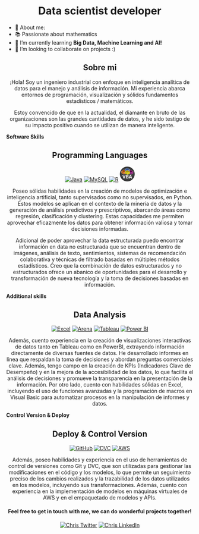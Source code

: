 <h1 align="center"><b>Data scientist developer</b></h1>

<ul>
  <li>💬 About me: <br> 
  <li>📚 Passionate about mathematics</li>
  <li>🌱 I’m currently learning <b>Big Data, Machine Learning and AI!</b></li>
  <li>👯 I’m looking to collaborate on projects :)</li>
</ul>



  <h2 align='center'>Sobre mi</h2>

<p align="center">
¡Hola! Soy un ingeniero industrial con enfoque en inteligencia analítica de datos para el manejo y análisis de información. Mi experiencia abarca entornos de programación, visualización y sólidos fundamentos estadísticos / matemáticos.
<p align="center">
Estoy convencido de que en la actualidad, el diamante en bruto de las organizaciones son las grandes cantidades de datos, y he sido testigo de su impacto positivo cuando se utilizan de manera inteligente.

<summary><b>Software Skills</b></summary>
  <h2 align='center'>Programming Languages</h2>
      <p align="center">
        <a href="https://www.python.org/" target="_blank"><img src="https://camo.githubusercontent.com/5b4421dacef3d02185aeafc6890af674e58fa50872c8b933fe72c853882f7614/68747470733a2f2f75706c6f61642e77696b696d656469612e6f72672f77696b6970656469612f636f6d6d6f6e732f632f63332f507974686f6e2d6c6f676f2d6e6f746578742e737667" alt="Java" width="40" height="40"/><a/>
       <a href="https://www.mysql.com/" target="_blank"><img src="https://www.svgrepo.com/show/331760/sql-database-generic.svg" alt="MySQL" width="40" height="40"/><a/>   
         <a href="https://www.r-project.org/" target="_blank"><img src="https://upload.wikimedia.org/wikipedia/commons/thumb/1/1b/R_logo.svg/1086px-R_logo.svg.png?20160212050515" alt="R" width="40" height="40"/><a/>
           <a href="https://visualstudio.microsoft.com/es/" target="_blank"><img src="https://raw.githubusercontent.com/github/explore/71e4a0fc524fd1d7a0d9a940aa6b91f31458a87b/topics/vba/vba.png" alt="Visual Studio" width="40" height="40"/><a/>
           <p align="center">
Poseo sólidas habilidades en la creación de modelos de optimización e inteligencia artificial, tanto supervisados como no supervisados, en Python. Estos modelos se aplican en el contexto de la minería de datos y la generación de análisis predictivos y prescriptivos, abarcando áreas como regresión, clasificación y clustering. Estas capacidades me permiten aprovechar eficazmente los datos para obtener información valiosa y tomar decisiones informadas.
<p align="center">
Adicional de poder aprovechar la data estructurada puedo encontrar información en data no estructurada que se encuentran dentro de imágenes, análisis de texto, sentimientos, sistemas de recomendación colaborativa y técnicas de filtrado basadas en múltiples métodos estadísticos. Creo que la combinación de datos estructurados y no estructurados ofrece un abanico de oportunidades para el desarrollo y transformación de nueva tecnología y la toma de decisiones basadas en información.

               
<summary><b>Additional skills</b></summary>
  <h2 align='center'>Data Analysis</h2>
             <p align="center">
               <a href="https://www.microsoft.com/es-es/microsoft-365/excel" target="_blank"><img src="https://cdn4.iconfinder.com/data/icons/logos-and-brands/512/119_Excel_logo_logos-512.png" alt="Excel" width="40" height="40"/><a/>
                 <a href="https://www.rockwellautomation.com/en-us/products/software/arena-simulation.html" target="_blank"><img src="https://downloadly.ir/wp-content/uploads/2019/06/Arena-Simulation-1.png" alt="Arena" width="40" height="40"/><a/>
                 <a href="https://www.tableau.com/products/desktop" target="_blank"><img src="https://japio.com/wp-content/uploads/2022/02/Tableau-Icon.png" alt="Tableau" width="40" height="40"/><a/>
                 <a href="https://powerbi.microsoft.com/es-es/" target="_blank"><img src="https://upload.wikimedia.org/wikipedia/commons/c/cf/New_Power_BI_Logo.svg" alt="Power BI" width="40" height="40"/><a/>
<p align="center">
Además, cuento experiencia en la creación de visualizaciones interactivas de datos tanto en Tableau como en PowerBI, extrayendo información directamente de diversas fuentes de datos. He desarrollado informes en línea que respaldan la toma de decisiones y abordan preguntas comerciales clave. Además, tengo campo en la creación de KPIs (Indicadores Clave de Desempeño) y en la mejora de la accesibilidad de los datos, lo que facilita el análisis de decisiones y promueve la transparencia en la presentación de la información. Por otro lado, cuento con habilidades sólidas en Excel, incluyendo el uso de funciones avanzadas y la programación de macros en Visual Basic para automatizar procesos en la manipulación de informes y datos.

<summary><b>Control Version & Deploy</b></summary>
  <h2 align='center'>Deploy & Control Version</h2>
  <p align="center">
                 <a href="https://github.com/christiansakerb" target="_blank"><img src="https://github.githubassets.com/assets/GitHub-Mark-ea2971cee799.png" alt="GitHub" width="40" height="40"/><a/>
                 <a href="https://github.com/christiansakerb" target="_blank"><img src="https://dvc.org/img/dvc_icon-color--square_vector.svg" alt="DVC" width="40" height="40"/><a/>
                 <a href="https://github.com/christiansakerb" target="_blank"><img src="https://cms.rootstack.com/sites/default/files/inline-images/AWS-logo-2.jpg" alt="AWS" width="40" height="40"/><a/>

<p align="center">
Además, poseo habilidades y experiencia en el uso de herramientas de control de versiones como Git y DVC, que son utilizadas para gestionar las modificaciones en el código y los modelos, lo que permite un seguimiento preciso de los cambios realizados y la trazabilidad de los datos utilizados en los modelos, incluyendo sus transformaciones. Además, cuento con experiencia en la implementación de modelos en máquinas virtuales de AWS y en el empaquetado de modelos y APIs.

 
<h4 align='center' class='hello'>Feel free to get in touch with me, we can do wonderful projects together!</h4>
<p align='center'>
  <a href="https://twitter.com/christiansaker" target="_blank"><img align="center" src="https://cdn.icon-icons.com/icons2/836/PNG/512/Twitter_icon-icons.com_66803.png" alt="Chris Twitter" height="20" width="20"/></a>
  <a href="https://www.linkedin.com/in/christian-saker-272083192/" onclick='window.open("https://www.linkedin.com/in/christian-saker-272083192/");return false;'><img align="center" src="https://cdn.icon-icons.com/icons2/2037/PNG/512/in_linked_linkedin_media_social_icon_124259.png" alt="Chris LinkedIn" height="20" width="20" /></a>


